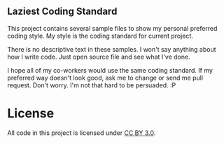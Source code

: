 Laziest Coding Standard
-----------------------

This project contains several sample files to show my personal preferred coding style. My style is the coding standard for current project.

There is no descriptive text in these samples. I won't say anything about how I write code. Just open source file and see what I've done.

I hope all of my co-workers would use the same coding standard. If my preferred way doesn't look good, ask me to change or send me pull request. Don't worry. I'm not that hard to be persuaded. :P

License
=======

All code in this project is licensed under [CC BY 3.0](http://creativecommons.org/licenses/by/3.0/).
